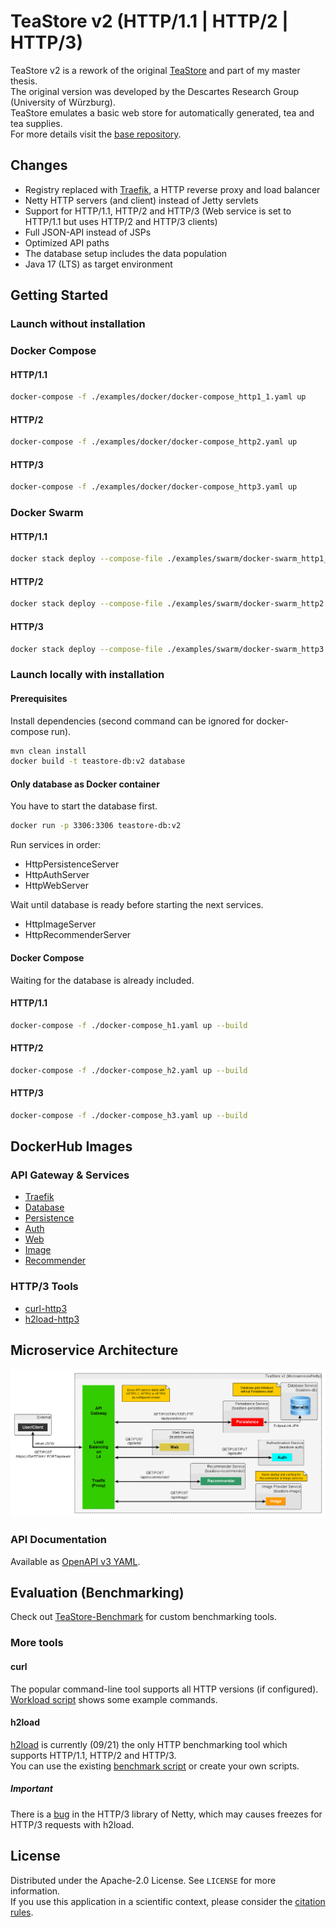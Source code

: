 # TeaStore v2 (HTTP/1.1 | HTTP/2 | HTTP/3)

TeaStore v2 is a rework of the original
[TeaStore](https://se.informatik.uni-wuerzburg.de/software-engineering-group/tools/teastore/)
and part of my master thesis.  
The original version was developed by the Descartes Research Group (University of Würzburg).  
TeaStore emulates a basic web store for automatically generated, tea and tea supplies.   
For more details visit the [base repository](https://github.com/DescartesResearch/TeaStore).

## Changes
- Registry replaced with [Traefik](https://github.com/traefik/traefik),
  a HTTP reverse proxy and load balancer
- Netty HTTP servers (and client) instead of Jetty servlets
- Support for HTTP/1.1, HTTP/2 and HTTP/3 (Web service is set to HTTP/1.1 but uses HTTP/2 and HTTP/3 clients)
- Full JSON-API instead of JSPs
- Optimized API paths
- The database setup includes the data population
- Java 17 (LTS) as target environment

## Getting Started
### Launch without installation
### Docker Compose
#### HTTP/1.1
```sh
docker-compose -f ./examples/docker/docker-compose_http1_1.yaml up
```
#### HTTP/2
```sh
docker-compose -f ./examples/docker/docker-compose_http2.yaml up
```
#### HTTP/3
```sh
docker-compose -f ./examples/docker/docker-compose_http3.yaml up
```

### Docker Swarm
#### HTTP/1.1
```sh
docker stack deploy --compose-file ./examples/swarm/docker-swarm_http1_1.yaml teastore
```
#### HTTP/2
```sh
docker stack deploy --compose-file ./examples/swarm/docker-swarm_http2.yaml teastore
```
#### HTTP/3
```sh
docker stack deploy --compose-file ./examples/swarm/docker-swarm_http3.yaml teastore
```

### Launch locally with installation
#### Prerequisites
Install dependencies (second command can be ignored for docker-compose run).
```sh
mvn clean install
docker build -t teastore-db:v2 database
```

#### Only database as Docker container
You have to start the database first.
```sh
docker run -p 3306:3306 teastore-db:v2
```
Run services in order:
- HttpPersistenceServer
- HttpAuthServer
- HttpWebServer

Wait until database is ready before starting the next services.

- HttpImageServer
- HttpRecommenderServer

#### Docker Compose
Waiting for the database is already included.
#### HTTP/1.1
```sh
docker-compose -f ./docker-compose_h1.yaml up --build
```
#### HTTP/2
```sh
docker-compose -f ./docker-compose_h2.yaml up --build
```
#### HTTP/3
```sh
docker-compose -f ./docker-compose_h3.yaml up --build
```

## DockerHub Images
### API Gateway & Services
- [Traefik](https://hub.docker.com/_/traefik)
- [Database](https://hub.docker.com/r/tvsjsdock/teastore-db)
- [Persistence](https://hub.docker.com/r/tvsjsdock/teastore-persistence)
- [Auth](https://hub.docker.com/r/tvsjsdock/teastore-auth)
- [Web](https://hub.docker.com/r/tvsjsdock/teastore-web)
- [Image](https://hub.docker.com/r/tvsjsdock/teastore-image)
- [Recommender](https://hub.docker.com/r/tvsjsdock/teastore-recommender)
### HTTP/3 Tools
- [curl-http3](https://hub.docker.com/r/tvsjsdock/curl-http3)
- [h2load-http3](https://hub.docker.com/r/tvsjsdock/h2load-http3)

## Microservice Architecture
![Microservice Architecture](api/msa-teastore-v2.png)

### API Documentation 
Available as [OpenAPI v3 YAML](api/TeaStore_v2.yaml).

## Evaluation (Benchmarking)
Check out [TeaStore-Benchmark](https://github.com/DevPhilB/TeaStore-Benchmark) for custom benchmarking tools.  

### More tools
#### curl
The popular command-line tool supports all HTTP versions (if configured).  
[Workload script](examples/workload/curl_workload.sh) shows some example commands.  

#### h2load
[h2load](https://github.com/nghttp2/nghttp2/tree/quic#running-h2load-against-http3-server)
is currently (09/21) the only HTTP benchmarking tool which supports HTTP/1.1,
HTTP/2 and HTTP/3.  
You can use the existing [benchmark script](examples/workload/h2load_benchmark.sh) or create your own scripts.
##### Important
There is a [bug](https://github.com/netty/netty-incubator-codec-http3/issues/159) in the HTTP/3 library of Netty,
which may causes freezes for HTTP/3 requests with h2load.

## License
Distributed under the Apache-2.0 License. See `LICENSE` for more information.  
If you use this application in a scientific context,
please consider the [citation rules](https://github.com/DescartesResearch/TeaStore#cite-us).
